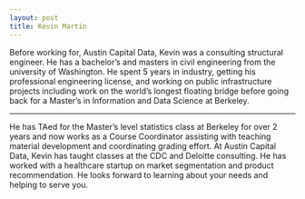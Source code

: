 ```yaml
---
layout: post
title: Kevin Martin
---
```


Before working for, Austin Capital Data, Kevin was a consulting structural engineer. He has a bachelor’s and masters in civil engineering from the university of Washington. He spent 5 years in industry, getting his professional engineering license, and working on public infrastructure projects including work on the world’s longest floating bridge before going back for a Master’s in Information and Data Science at Berkeley.  

-----

He has TAed for the Master’s level statistics class at Berkeley for over 2 years and now works as a Course Coordinator assisting with teaching material development and coordinating grading effort. At Austin Capital Data, Kevin has taught classes at the CDC and Deloitte consulting. He has worked with a healthcare startup on market segmentation and product recommendation. He looks forward to learning about your needs and helping to serve you. 
